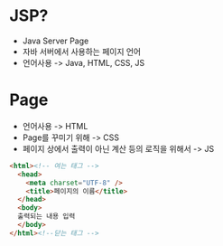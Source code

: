 # JSP?
- Java Server Page
- 자바 서버에서 사용하는 페이지 언어
- 언어사용 -> Java, HTML, CSS, JS


# Page
- 언어사용 -> HTML
- Page를 꾸미기 위해 -> CSS
- 페이지 상에서 출력이 아닌 계산 등의 로직을 위해서 -> JS

```html
<html><!-- 여는 태그 -->
  <head>
    <meta charset="UTF-8" />
    <title>페이지의 이름</title>
  </head>
  <body>
  출력되는 내용 입력
  </body>
</html><!--닫는 태그 -->
```
